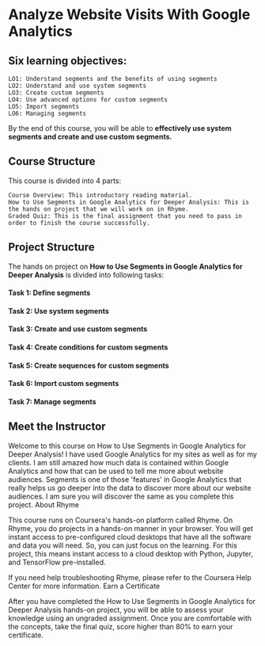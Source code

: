 # Analyze Website Visits With Google Analytics

## Six learning objectives:

    LO1: Understand segments and the benefits of using segments  
    LO2: Understand and use system segments
    LO3: Create custom segments
    LO4: Use advanced options for custom segments
    LO5: Import segments
    LO6: Managing segments

 By the end of this course, you will be able to <b> effectively use system segments and create and use custom segments.</b>

## Course Structure

This course is divided into 4 parts:

    Course Overview: This introductory reading material.
    How to Use Segments in Google Analytics for Deeper Analysis: This is the hands on project that we will work on in Rhyme.
    Graded Quiz: This is the final assignment that you need to pass in order to finish the course successfully.

## Project Structure

The hands on project on <b>How to Use Segments in Google Analytics for Deeper Analysis</b> is divided into following tasks:
#### Task 1: Define segments
#### Task 2: Use system segments
#### Task 3: Create and use custom segments
#### Task 4: Create conditions for custom segments
#### Task 5: Create sequences for custom segments
#### Task 6: Import custom segments
#### Task 7: Manage segments

## Meet the Instructor

Welcome to this course on How to Use Segments in Google Analytics for Deeper Analysis! I have used Google Analytics for my sites as well as for my clients. I am still amazed how much data is contained within Google Analytics and how that can be used to tell me more about website audiences. Segments is one of those 'features' in Google Analytics that really helps us go deeper into the data to discover more about our website audiences. I am sure you will discover the same as you complete this project. 
About Rhyme

This course runs on Coursera's hands-on platform called Rhyme. On Rhyme, you do projects in a hands-on manner in your browser. You will get instant access to pre-configured cloud desktops that have all the software and data you will need. So, you can just focus on the learning. For this project, this means instant access to a cloud desktop with Python, Jupyter, and TensorFlow pre-installed.

If you need help troubleshooting Rhyme, please refer to the Coursera Help Center for more information.
Earn a Certificate

After you have completed the How to Use Segments in Google Analytics for Deeper Analysis hands-on project, you will be able to assess your knowledge using an ungraded assignment. Once you are comfortable with the concepts, take the final quiz, score higher than 80% to earn your certificate.

